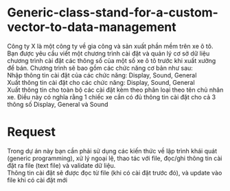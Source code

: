 # Generic-class-stand-for-a-custom-vector-to-data-management
Công ty X là một công ty về gia công và sản xuất phần mềm trên xe ô tô. Bạn được yêu cầu viết một chương trình cài đặt và quản lý cơ sở dữ liệu chương trình cài đặt các thông số của một số xe ô tô trước khi xuất xưởng để bán. Chương trình sẽ bao gồm các chức năng cơ bản như sau:  
Nhập thông tin cài đặt của các chức năng: Display, Sound, General  
Xuất thông tin cài đặt cho các chức năng: Display, Sound, General  
Xuất thông tin cho toàn bộ các cài đặt kèm theo phân loại theo tên chủ nhân xe. Điều này có nghĩa rằng 1 chiếc xe cần có đủ thông tin cài đặt cho cả 3 thông số Display, General và Sound  
# Request
Trong dự án này bạn cần phải sử dụng các kiến thức về lập trình khái quát (generic programming), xử lý ngoại lệ, thao tác với file, đọc/ghi thông tin cài đặt ra file (text file) và validate dữ liệu.  
Thông tin cài đặt sẽ được đọc từ file (khi có cài đặt trước đó), và update vào file khi có cài đặt mới  

